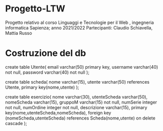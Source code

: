 # Progetto-LTW
Progetto relativo al corso Linguaggi e Tecnologie per il Web , ingegneria informatica Sapienza; anno 2021/2022
Partecipanti: Claudio Schiavella, Mattia Russo
# Costruzione del db
create table Utente(
	email varchar(50) primary key,
	username varchar(40) not null,
	password varchar(40) not null
);

create table scheda(
	nome varchar(15),
	utente varchar(50) references Utente,
	primary key(nome,utente)
);

create table esercizio(
	nome varchar(30),
	utenteScheda varchar(50),
	nomeScheda varchar(15),
	gruppoM varchar(15) not null,
	numSerie integer not null,
	numOrdine integer not null,
	descrizione varchar(15),
	primary key(nome,utenteScheda,nomeScheda),
	foreign key (nomeScheda,utenteScheda) references Scheda(nome,utente) on delete cascade
);

